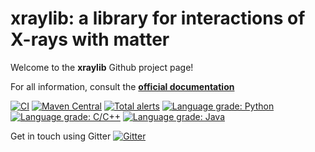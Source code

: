 xraylib: a library for interactions of X-rays with matter 
=========================================================

Welcome to the __xraylib__ Github project page!

For all information, consult the **[official documentation](http://github.com/tschoonj/xraylib/wiki)**

[![CI](https://github.com/tschoonj/xraylib/actions/workflows/ci.yml/badge.svg?branch=master&event=push)](https://github.com/tschoonj/xraylib/actions/workflows/ci.yml) [![Maven Central](https://img.shields.io/maven-central/v/com.github.tschoonj/xraylib.svg?label=Maven%20Central)](https://search.maven.org/search?q=g:%22com.github.tschoonj%22%20AND%20a:%22xraylib%22) [![Total alerts](https://img.shields.io/lgtm/alerts/g/tschoonj/xraylib.svg?logo=lgtm&logoWidth=18)](https://lgtm.com/projects/g/tschoonj/xraylib/alerts/) [![Language grade: Python](https://img.shields.io/lgtm/grade/python/g/tschoonj/xraylib.svg?logo=lgtm&logoWidth=18)](https://lgtm.com/projects/g/tschoonj/xraylib/context:python) [![Language grade: C/C++](https://img.shields.io/lgtm/grade/cpp/g/tschoonj/xraylib.svg?logo=lgtm&logoWidth=18)](https://lgtm.com/projects/g/tschoonj/xraylib/context:cpp) [![Language grade: Java](https://img.shields.io/lgtm/grade/java/g/tschoonj/xraylib.svg?logo=lgtm&logoWidth=18)](https://lgtm.com/projects/g/tschoonj/xraylib/context:java)

Get in touch using Gitter [![Gitter](https://badges.gitter.im/xraylib/community.svg)](https://gitter.im/xraylib/community?utm_source=badge&utm_medium=badge&utm_campaign=pr-badge)
